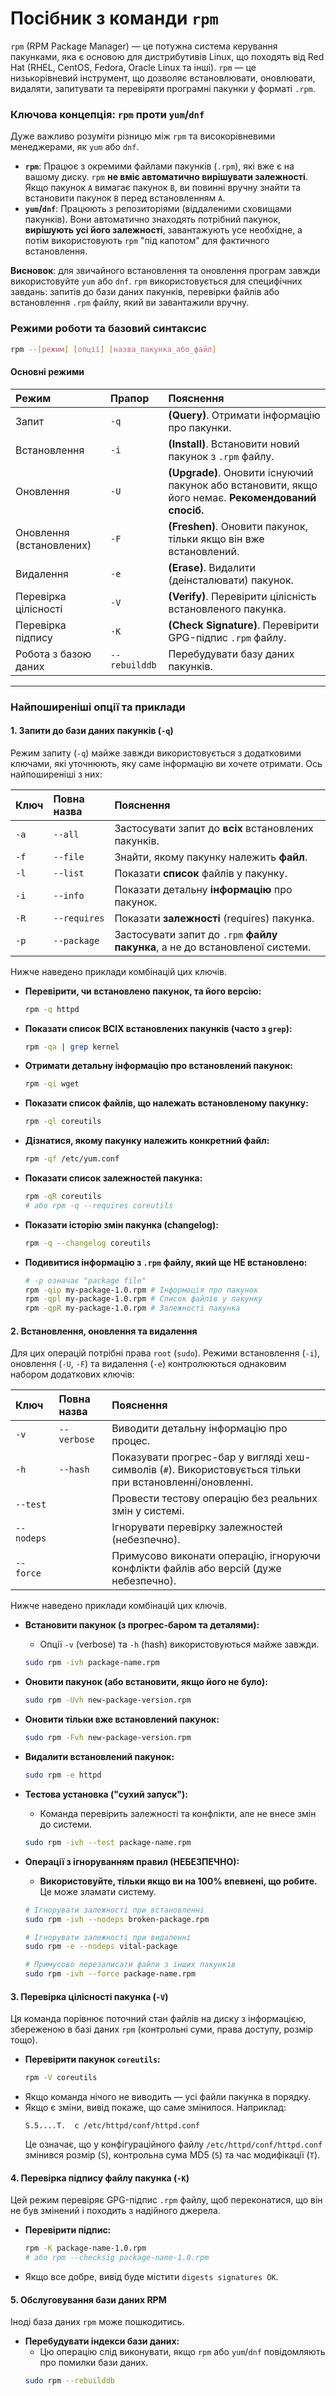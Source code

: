# Посібник з команди `rpm`

`rpm` (RPM Package Manager) — це потужна система керування пакунками, яка є основою для дистрибутивів Linux, що походять від Red Hat (RHEL, CentOS, Fedora, Oracle Linux та інші). `rpm` — це низькорівневий інструмент, що дозволяє встановлювати, оновлювати, видаляти, запитувати та перевіряти програмні пакунки у форматі `.rpm`.

### **Ключова концепція: `rpm` проти `yum`/`dnf`**

Дуже важливо розуміти різницю між `rpm` та високорівневими менеджерами, як `yum` або `dnf`.

*   **`rpm`**: Працює з окремими файлами пакунків (`.rpm`), які вже є на вашому диску. `rpm` **не вміє автоматично вирішувати залежності**. Якщо пакунок `A` вимагає пакунок `B`, ви повинні вручну знайти та встановити пакунок `B` перед встановленням `A`.
*   **`yum`/`dnf`**: Працюють з репозиторіями (віддаленими сховищами пакунків). Вони автоматично знаходять потрібний пакунок, **вирішують усі його залежності**, завантажують усе необхідне, а потім використовують `rpm` "під капотом" для фактичного встановлення.

**Висновок**: для звичайного встановлення та оновлення програм завжди використовуйте `yum` або `dnf`. `rpm` використовується для специфічних завдань: запитів до бази даних пакунків, перевірки файлів або встановлення `.rpm` файлу, який ви завантажили вручну.

### **Режими роботи та базовий синтаксис**

```bash
rpm --[режим] [опції] [назва_пакунка_або_файл]
```

#### **Основні режими**

| Режим | Прапор | Пояснення |
| :--- | :--- | :--- |
| Запит | `-q` | **(Query)**. Отримати інформацію про пакунки. |
| Встановлення | `-i` | **(Install)**. Встановити новий пакунок з `.rpm` файлу. |
| Оновлення | `-U` | **(Upgrade)**. Оновити існуючий пакунок або встановити, якщо його немає. **Рекомендований спосіб.** |
| Оновлення (встановлених) | `-F` | **(Freshen)**. Оновити пакунок, тільки якщо він вже встановлений. |
| Видалення | `-e` | **(Erase)**. Видалити (деінсталювати) пакунок. |
| Перевірка цілісності | `-V` | **(Verify)**. Перевірити цілісність встановленого пакунка. |
| Перевірка підпису | `-K` | **(Check Signature)**. Перевірити GPG-підпис `.rpm` файлу. |
| Робота з базою даних | `--rebuilddb` | Перебудувати базу даних пакунків. |

---

### **Найпоширеніші опції та приклади**

#### **1. Запити до бази даних пакунків (`-q`)**

Режим запиту (`-q`) майже завжди використовується з додатковими ключами, які уточнюють, яку саме інформацію ви хочете отримати. Ось найпоширеніші з них:

| Ключ | Повна назва | Пояснення |
| :--- | :--- | :--- |
| `-a` | `--all` | Застосувати запит до **всіх** встановлених пакунків. |
| `-f` | `--file` | Знайти, якому пакунку належить **файл**. |
| `-l` | `--list` | Показати **список** файлів у пакунку. |
| `-i` | `--info` | Показати детальну **інформацію** про пакунок. |
| `-R` | `--requires` | Показати **залежності** (requires) пакунка. |
| `-p` | `--package` | Застосувати запит до `.rpm` **файлу пакунка**, а не до встановленої системи. |

Нижче наведено приклади комбінацій цих ключів.

*   **Перевірити, чи встановлено пакунок, та його версію:**
    ```bash
    rpm -q httpd
    ```

*   **Показати список ВСІХ встановлених пакунків (часто з `grep`):**
    ```bash
    rpm -qa | grep kernel
    ```

*   **Отримати детальну інформацію про встановлений пакунок:**
    ```bash
    rpm -qi wget
    ```

*   **Показати список файлів, що належать встановленому пакунку:**
    ```bash
    rpm -ql coreutils
    ```

*   **Дізнатися, якому пакунку належить конкретний файл:**
    ```bash
    rpm -qf /etc/yum.conf
    ```

*   **Показати список залежностей пакунка:**
    ```bash
    rpm -qR coreutils
    # або rpm -q --requires coreutils
    ```

*   **Показати історію змін пакунка (changelog):**
    ```bash
    rpm -q --changelog coreutils
    ```

*   **Подивитися інформацію з `.rpm` файлу, який ще НЕ встановлено:**
    ```bash
    # -p означає "package file"
    rpm -qip my-package-1.0.rpm # Інформація про пакунок
    rpm -qpl my-package-1.0.rpm # Список файлів у пакунку
    rpm -qpR my-package-1.0.rpm # Залежності пакунка
    ```

#### **2. Встановлення, оновлення та видалення**

Для цих операцій потрібні права `root` (`sudo`). Режими встановлення (`-i`), оновлення (`-U`, `-F`) та видалення (`-e`) контролюються однаковим набором додаткових ключів:

| Ключ | Повна назва | Пояснення |
| :--- | :--- | :--- |
| `-v` | `--verbose` | Виводити детальну інформацію про процес. |
| `-h` | `--hash` | Показувати прогрес-бар у вигляді хеш-символів (`#`). Використовується тільки при встановленні/оновленні. |
| `--test` | | Провести тестову операцію без реальних змін у системі. |
| `--nodeps`| | Ігнорувати перевірку залежностей (небезпечно). |
| `--force` | | Примусово виконати операцію, ігноруючи конфлікти файлів або версій (дуже небезпечно). |

Нижче наведено приклади комбінацій цих ключів.

*   **Встановити пакунок (з прогрес-баром та деталями):**
    *   Опції `-v` (verbose) та `-h` (hash) використовуються майже завжди.
    ```bash
    sudo rpm -ivh package-name.rpm
    ```

*   **Оновити пакунок (або встановити, якщо його не було):**
    ```bash
    sudo rpm -Uvh new-package-version.rpm
    ```

*   **Оновити тільки вже встановлений пакунок:**
    ```bash
    sudo rpm -Fvh new-package-version.rpm
    ```

*   **Видалити встановлений пакунок:**
    ```bash
    sudo rpm -e httpd
    ```

*   **Тестова установка ("сухий запуск"):**
    *   Команда перевірить залежності та конфлікти, але не внесе змін до системи.
    ```bash
    sudo rpm -ivh --test package-name.rpm
    ```

*   **Операції з ігноруванням правил (НЕБЕЗПЕЧНО):**
    *   **Використовуйте, тільки якщо ви на 100% впевнені, що робите.** Це може зламати систему.
    ```bash
    # Ігнорувати залежності при встановленні
    sudo rpm -ivh --nodeps broken-package.rpm

    # Ігнорувати залежності при видаленні
    sudo rpm -e --nodeps vital-package

    # Примусово перезаписати файли з інших пакунків
    sudo rpm -ivh --force package-name.rpm
    ```

#### **3. Перевірка цілісності пакунка (`-V`)**

Ця команда порівнює поточний стан файлів на диску з інформацією, збереженою в базі даних `rpm` (контрольні суми, права доступу, розмір тощо).

*   **Перевірити пакунок `coreutils`:**
    ```bash
    rpm -V coreutils
    ```
*   Якщо команда нічого не виводить — усі файли пакунка в порядку.
*   Якщо є зміни, вивід покаже, що саме змінилося. Наприклад:
    ```
    S.5....T.  c /etc/httpd/conf/httpd.conf
    ```
    Це означає, що у конфігураційного файлу `/etc/httpd/conf/httpd.conf` змінився розмір (`S`), контрольна сума MD5 (`5`) та час модифікації (`T`).

#### **4. Перевірка підпису файлу пакунка (`-K`)**

Цей режим перевіряє GPG-підпис `.rpm` файлу, щоб переконатися, що він не був змінений і походить з надійного джерела.

*   **Перевірити підпис:**
    ```bash
    rpm -K package-name-1.0.rpm
    # або rpm --checksig package-name-1.0.rpm
    ```
*   Якщо все добре, вивід буде містити `digests signatures OK`.

#### **5. Обслуговування бази даних RPM**

Іноді база даних `rpm` може пошкодитись.

*   **Перебудувати індекси бази даних:**
    *   Цю операцію слід виконувати, якщо `rpm` або `yum`/`dnf` повідомляють про помилки бази даних.
    ```bash
    sudo rpm --rebuilddb
    ```
